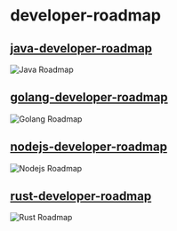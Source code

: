 # developer-roadmap

## [java-developer-roadmap](https://github.com/s4kibs4mi/java-developer-roadmap)

![Java Roadmap](java/java-developer-roadmap.png)

## [golang-developer-roadmap](https://github.com/Alikhll/golang-developer-roadmap)

![Golang Roadmap](golang/golang-developer-roadmap.png)

## [nodejs-developer-roadmap](https://github.com/aliyr/Nodejs-Developer-Roadmap)

![Nodejs Roadmap](nodejs/nodejs-developer-roadmap.png)

## [rust-developer-roadmap](https://github.com/anshulrgoyal/rust-web-developer-roadmap)

![Rust Roadmap](rust/rust-web-developer-roadmap.png)
